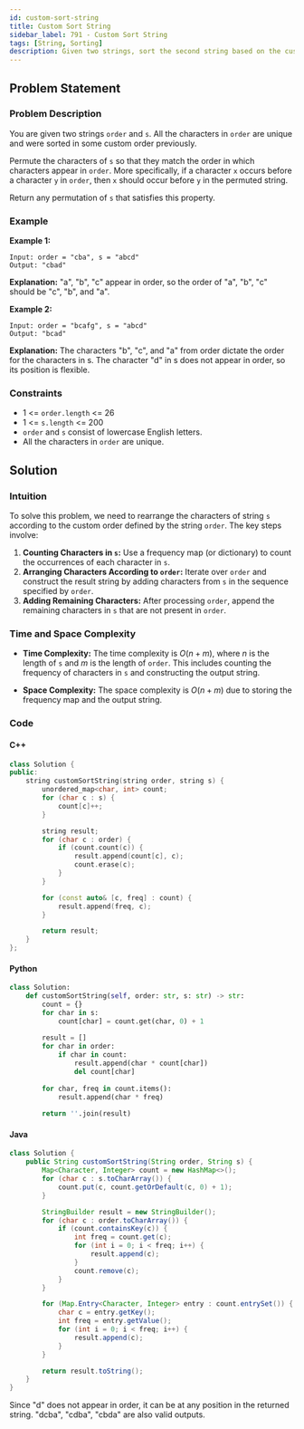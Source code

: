 ```yaml
---
id: custom-sort-string
title: Custom Sort String
sidebar_label: 791 - Custom Sort String
tags: [String, Sorting]
description: Given two strings, sort the second string based on the custom order defined by the first string.
---
```


## Problem Statement

### Problem Description

You are given two strings `order` and `s`. All the characters in `order` are unique and were sorted in some custom order previously.

Permute the characters of `s` so that they match the order in which characters appear in `order`. More specifically, if a character `x` occurs before a character `y` in `order`, then `x` should occur before `y` in the permuted string.

Return any permutation of `s` that satisfies this property.

### Example

**Example 1:**
```
Input: order = "cba", s = "abcd"
Output: "cbad"
```
**Explanation:** "a", "b", "c" appear in order, so the order of "a", "b", "c" should be "c", "b", and "a".


**Example 2:**
```
Input: order = "bcafg", s = "abcd"
Output: "bcad"
```
**Explanation:** The characters "b", "c", and "a" from order dictate the order for the characters in s. The character "d" in s does not appear in order, so its position is flexible.


### Constraints

- 1 &lt;= `order.length` &lt;= 26
- 1 &lt;= `s.length` &lt;= 200
- `order` and `s` consist of lowercase English letters.
- All the characters in `order` are unique.


## Solution

### Intuition

To solve this problem, we need to rearrange the characters of string `s` according to the custom order defined by the string `order`. The key steps involve:

1. **Counting Characters in `s`:** Use a frequency map (or dictionary) to count the occurrences of each character in `s`.
2. **Arranging Characters According to `order`:** Iterate over `order` and construct the result string by adding characters from `s` in the sequence specified by `order`.
3. **Adding Remaining Characters:** After processing `order`, append the remaining characters in `s` that are not present in `order`.

### Time and Space Complexity

- **Time Complexity:** The time complexity is $O(n + m)$, where $n$ is the length of `s` and $m$ is the length of `order`. This includes counting the frequency of characters in `s` and constructing the output string.

- **Space Complexity:** The space complexity is $O(n + m)$ due to storing the frequency map and the output string.

### Code

#### C++

```cpp
class Solution {
public:
    string customSortString(string order, string s) {
        unordered_map<char, int> count;
        for (char c : s) {
            count[c]++;
        }

        string result;
        for (char c : order) {
            if (count.count(c)) {
                result.append(count[c], c);
                count.erase(c);
            }
        }

        for (const auto& [c, freq] : count) {
            result.append(freq, c);
        }

        return result;
    }
};
```
#### Python
```python
class Solution:
    def customSortString(self, order: str, s: str) -> str:
        count = {}
        for char in s:
            count[char] = count.get(char, 0) + 1
        
        result = []
        for char in order:
            if char in count:
                result.append(char * count[char])
                del count[char]
        
        for char, freq in count.items():
            result.append(char * freq)
        
        return ''.join(result)
```
#### Java
```java
class Solution {
    public String customSortString(String order, String s) {
        Map<Character, Integer> count = new HashMap<>();
        for (char c : s.toCharArray()) {
            count.put(c, count.getOrDefault(c, 0) + 1);
        }

        StringBuilder result = new StringBuilder();
        for (char c : order.toCharArray()) {
            if (count.containsKey(c)) {
                int freq = count.get(c);
                for (int i = 0; i < freq; i++) {
                    result.append(c);
                }
                count.remove(c);
            }
        }

        for (Map.Entry<Character, Integer> entry : count.entrySet()) {
            char c = entry.getKey();
            int freq = entry.getValue();
            for (int i = 0; i < freq; i++) {
                result.append(c);
            }
        }

        return result.toString();
    }
}
```
Since "d" does not appear in order, it can be at any position in the returned string. "dcba", "cdba", "cbda" are also valid outputs.
